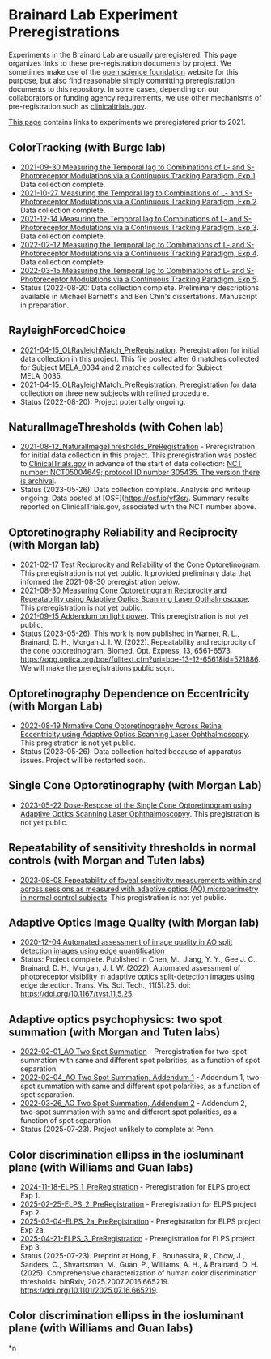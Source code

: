 # Brainard Lab Experiment Preregistrations

Experiments in the Brainard Lab are usually preregistered. This page organizes links to these pre-registration documents by project. We sometimes make use of the [open science foundation](https://osf.io) website for this purpose, but also find reasonable simply committing preregistration documents to this repository. In some cases, depending on our collaborators or funding agency requirements, we use other mechanisms of pre-registration such as [clinicaltrials.gov](https://clinicaltrials.gov).

[This page](https://github.com/BrainardLab/preregistrations/wiki/Older-Preregistrations) contains links to experiments we preregistered prior to 2021.

## ColorTracking (with Burge lab)

* [2021-09-30 Measuring the Temporal lag to Combinations of L- and S- Photoreceptor Modulations via a Continuous Tracking Paradigm, Exp 1](https://osf.io/xvsm3/). Data collection complete.
* [2021-10-27 Measuring the Temporal lag to Combinations of L- and S- Photoreceptor Modulations via a Continuous Tracking Paradigm, Exp 2](https://osf.io/5y2dh/). Data collection complete.
* [2021-12-14 Measuring the Temporal lag to Combinations of L- and S- Photoreceptor Modulations via a Continuous Tracking Paradigm, Exp 3](https://osf.io/e6dfs/). Data collection complete.
* [2022-02-12 Measuring the Temporal lag to Combinations of L- and S- Photoreceptor Modulations via a Continuous Tracking Paradigm, Exp 4](https://osf.io/ekv24/). Data collection complete.
* [2022-03-15 Measuring the Temporal lag to Combinations of L- and S- Photoreceptor Modulations via a Continuous Tracking Paradigm, Exp 5](https://osf.io/ewaum/).
* Status (2022-08-20: Data collection complete. Preliminary descriptions available in Michael Barnett's and Ben Chin's dissertations. Manuscript in preparation.

## RayleighForcedChoice

* [2021-04-15_OLRayleighMatch_PreRegistration](https://github.com/BrainardLab/preregistrations/blob/main/ForcedChoiceCM/RayleighForcedChoice/2012-04-15_OLRayleighMatch_PreRegistration.pdf). Preregistration for initial data collection in this project.  This file posted after 6 matches collected for Subject MELA_0034 and 2 matches collected for Subject MELA_0035.
* [2021-04-15_OLRayleighMatch_PreRegistration](https://github.com/BrainardLab/preregistrations/blob/main/ForcedChoiceCM/RayleighForcedChoice/2021-07-07_OLRayleighMatch_PreRegistration_Updated.pdf). Preregistration for data collection on three new subjects with refined procedure.
* Status (2022-08-20): Project potentially ongoing.

## NaturalImageThresholds (with Cohen lab)

* [2021-08-12_NaturalImageThresholds_PreRegistration](https://github.com/BrainardLab/preregistrations/blob/main/NaturalImageThresholds/InitialExperiments_2021/2021-08-12_NaturalImageThresholds_PreRegistration.pdf)  - Preregistration for initial data collection in this project. This preregistration was posted to [ClinicalTrials.gov](ClinicalTrials.gov) in advance of the start of data collection: [NCT number: NCT05004649; protocol ID number 305435. The version there is archival](https://clinicaltrials.gov/ct2/show/NCT05004649).
* Status (2023-05-26): Data collection complete. Analysis and writeup ongoing. Data posted at [OSF](https://osf.io/yf3sr/. Summary results reported on ClinicalTrials.gov, associated with the NCT number above.

## Optoretinography Reliability and Reciprocity (with Morgan lab)

* [2021-02-17 Test Reciprocity and Reliability of the Cone Optoretinogram](https://osf.io/sk78u/). This preregistration is not yet public. It provided preliminary data that informed the 2021-08-30 preregistration below.
* [2021-08-30 Measuring Cone Optoretinogram Reciprocity and Repeatability using Adaptive Optics Scanning Laser Opthalmoscope](https://osf.io/xufdh/). This preregistration is not yet public.
* [2021-09-15 Addendum on light power](https://osf.io/uah7m/). This preregistration is not yet public.
* Status (2023-05-26): This work is now published in  Warner, R. L., Brainard, D. H., Morgan J. I. W. (2022). Repeatability and reciprocity of the cone optoretinogram, Biomed. Opt. Express, 13, 6561-6573. https://opg.optica.org/boe/fulltext.cfm?uri=boe-13-12-6561&id=521886. We will make the preregistrations public soon.

## Optoretinography Dependence on Eccentricity (with Morgan Lab)

* [2022-08-19 Nrmative Cone Optoretinography Across Retinal Eccentricity using Adaptive Optics Scanning Laser Ophthalmoscopy](https://osf.io/n759w/). This pregistration is not yet public.
* Status (2023-05-26): Data collection halted because of apparatus issues. Project will be restarted soon.

## Single Cone Optoretinography (with Morgan Lab)

* [2023-05-22 Dose-Respose of the Single Cone Optoretinogram using Adaptive Optics Scanning Laser Ophthalmoscopyy](https://osf.io/72u5s). This pregistration is not yet public.

## Repeatability of sensitivity thresholds in normal controls (with Morgan and Tuten labs)

* [2023-08-08 Fepeatability of foveal sensitivity measurements within and across sessions as measured with adaptive optics (AO) microperimetry in normal control subjects](https://osf.io/bzf6g/). This pregistration is not yet public.

## Adaptive Optics Image Quality (with Morgan lab)

* [2020-12-04 Automated assessment of image quality in AO split detection images using edge quantification](https://osf.io/vmh6s/)
* Status: Project complete. Published in Chen, M., Jiang, Y. Y., Gee J. C., Brainard, D. H., Morgan, J. I. W. (2022), Automated assessment of photoreceptor visibility in adaptive optics split-detection images using edge detection. Trans. Vis. Sci. Tech., 11(5):25. doi: https://doi.org/10.1167/tvst.11.5.25.

## Adaptive optics psychophysics: two spot summation (with Morgan and Tuten labs)

* [2022-02-01_AO Two Spot Summation](https://github.com/BrainardLab/preregistrations/blob/main/AOTwoSpot/TwoSpotPreregistraiton-2022-02-01.pdf) - Preregistration for two-spot summation with same and different spot polarities, as a function of spot separation.
* [2022-02-04_AO Two Spot Summation, Addendum 1](https://github.com/BrainardLab/preregistrations/blob/main/AOTwoSpot/TwoSpotPreregistraiton-Addendum-2022-02-04.pdf) - Addendum 1, two-spot summation with same and different spot polarities, as a function of spot separation.
* [2022-03-26_AO Two Spot Summation, Addendum 2](https://github.com/BrainardLab/preregistrations/blob/main/AOTwoSpot/TwoSpotPreregistraiton-Addendum-2022-03-25.pdf) - Addendum 2, two-spot summation with same and different spot polarities, as a function of spot separation.
* Status (2025-07-23). Project unlikely to complete at Penn.

## Color discrimination ellipss in the iosluminant plane (with Williams and Guan labs)

* [2024-11-18-ELPS_1_PreRegistration](https://github.com/BrainardLab/preregistrations/blob/main/ColorEllipsoids/2024-11-18-ELPS_1_PreRegistration.pdf) - Preregistration for ELPS project Exp 1.
* [2025-02-25-ELPS_2_PreRegistration](https://github.com/BrainardLab/preregistrations/blob/main/ColorEllipsoids/2025-02-25-ELPS_2_PreRegistration.pdf) - Preregistration for ELPS project Exp 2.
* [2025-03-04-ELPS_2a_PreRegistration](https://github.com/BrainardLab/preregistrations/blob/main/ColorEllipsoids/2025-03-04-ELPS_2a_PreRegistration.pdf) - Preregistration for ELPS project Exp 2a.
* [2025-04-21-ELPS_3_PreRegistration](https://github.com/BrainardLab/preregistrations/blob/main/ColorEllipsoids/2025-04-21-ELPS_3_PreRegistration.pdf) - Preregistration for ELPS project Exp 3.
* Status (2025-07-23). Preprint at  Hong, F., Bouhassira, R., Chow, J., Sanders, C., Shvartsman, M., Guan, P., Williams, A. H., & Brainard, D. H. (2025). Comprehensive characterization of human color discrimination thresholds. bioRxiv, 2025.2007.2016.665219. https://doi.org/10.1101/2025.07.16.665219.

## Color discrimination ellipss in the iosluminant plane (with Williams and Guan labs)

*n
